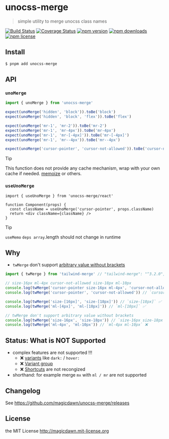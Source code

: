 # unocss-merge

> simple utility to merge unocss class names

[![Build Status](https://img.shields.io/github/actions/workflow/status/magicdawn/unocss-merge/ci.yml?style=flat-square&branch=main)](https://github.com/magicdawn/unocss-merge/actions/workflows/ci.yml)
[![Coverage Status](https://img.shields.io/codecov/c/github/magicdawn/unocss-merge.svg?style=flat-square)](https://codecov.io/gh/magicdawn/unocss-merge)
[![npm version](https://img.shields.io/npm/v/unocss-merge.svg?style=flat-square)](https://www.npmjs.com/package/unocss-merge)
[![npm downloads](https://img.shields.io/npm/dm/unocss-merge.svg?style=flat-square)](https://www.npmjs.com/package/unocss-merge)
[![npm license](https://img.shields.io/npm/l/unocss-merge.svg?style=flat-square)](http://magicdawn.mit-license.org)

## Install

```sh
$ pnpm add unocss-merge
```

## API

### `unoMerge`

```ts
import { unoMerge } from 'unocss-merge'

expect(unoMerge('hidden', 'block')).toBe('block')
expect(unoMerge('hidden', 'block', 'flex')).toBe('flex')

expect(unoMerge('mr-1', 'mr-2')).toBe('mr-2')
expect(unoMerge('mr-1', 'mr-4px')).toBe('mr-4px')
expect(unoMerge('mr-1', 'mr-[-4px]')).toBe('mr-[-4px]')
expect(unoMerge('mr-1', 'mr--4px')).toBe('mr--4px')

expect(unoMerge('cursor-pointer', 'cursor-not-allowed')).toBe('cursor-not-allowed')
```

> [!TIP]
> This function does not provide any cache mechanism, wrap with your own cache if needed. [memoize](https://github.com/sindresorhus/memoize#install) or others.

### `useUnoMerge`

```tsx
import { useUnoMerge } from 'unocss-merge/react'

function Component(props) {
  const className = useUnoMerge('cursor-pointer', props.className)
  return <div className={className} />
}
```

> [!TIP]
> `useMemo` `deps array`.length should not change in runtime

## Why

- `twMerge` don't support [arbitrary value without brackets](https://github.com/dcastil/tailwind-merge/blob/v3.2.0/src/lib/validators.ts#L1)

```ts
import { twMerge } from 'tailwind-merge' // "tailwind-merge": "^3.2.0",

// size-16px ml-4px cursor-not-allowed size-18px ml-10px
console.log(twMerge('cursor-pointer size-16px ml-4px', 'cursor-not-allowed size-18px ml-10px'))
console.log(twMerge('cursor-pointer', 'cursor-not-allowed')) // `cursor-not-allowed` ✅

console.log(twMerge('size-[16px]', 'size-[18px]')) // `size-[18px]` ✅
console.log(twMerge('ml-[4px]', 'ml-[10px]')) // `ml-[10px]` ✅

// twMerge don't support arbitrary value without brackets
console.log(twMerge('size-16px', 'size-18px')) // `size-16px size-18px` ❌
console.log(twMerge('ml-4px', 'ml-10px')) // `ml-4px ml-10px` ❌
```

## Status: What is **NOT** Supported

- complex features are not supported !!!
  - ❌ [variants](https://unocss.dev/config/variants) like `dark:` / `hover:`
  - ❌ [Variant group](https://unocss.dev/transformers/variant-group)
  - ❌ [Shortcuts](https://unocss.dev/config/shortcuts) are not recongized
- shorthand: for example merge `mx` with `ml / mr` are not supported

## Changelog

See https://github.com/magicdawn/unocss-merge/releases

## License

the MIT License http://magicdawn.mit-license.org
